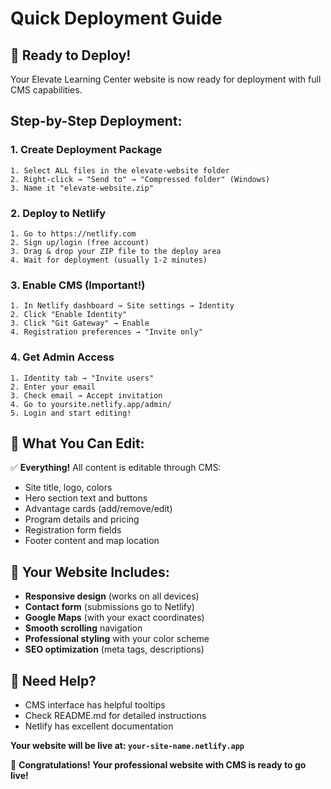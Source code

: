 # Quick Deployment Guide

## 🚀 Ready to Deploy!

Your Elevate Learning Center website is now ready for deployment with full CMS capabilities.

## Step-by-Step Deployment:

### 1. Create Deployment Package
```
1. Select ALL files in the elevate-website folder
2. Right-click → "Send to" → "Compressed folder" (Windows)
3. Name it "elevate-website.zip"
```

### 2. Deploy to Netlify
```
1. Go to https://netlify.com
2. Sign up/login (free account)
3. Drag & drop your ZIP file to the deploy area
4. Wait for deployment (usually 1-2 minutes)
```

### 3. Enable CMS (Important!)
```
1. In Netlify dashboard → Site settings → Identity
2. Click "Enable Identity"
3. Click "Git Gateway" → Enable
4. Registration preferences → "Invite only"
```

### 4. Get Admin Access
```
1. Identity tab → "Invite users"
2. Enter your email
3. Check email → Accept invitation
4. Go to yoursite.netlify.app/admin/
5. Login and start editing!
```

## 🎯 What You Can Edit:

✅ **Everything!** All content is editable through CMS:
- Site title, logo, colors
- Hero section text and buttons
- Advantage cards (add/remove/edit)
- Program details and pricing
- Registration form fields
- Footer content and map location

## 📱 Your Website Includes:

- **Responsive design** (works on all devices)
- **Contact form** (submissions go to Netlify)
- **Google Maps** (with your exact coordinates)
- **Smooth scrolling** navigation
- **Professional styling** with your color scheme
- **SEO optimization** (meta tags, descriptions)

## 🔧 Need Help?

- CMS interface has helpful tooltips
- Check README.md for detailed instructions
- Netlify has excellent documentation

**Your website will be live at: `your-site-name.netlify.app`**

🎉 **Congratulations! Your professional website with CMS is ready to go live!**
